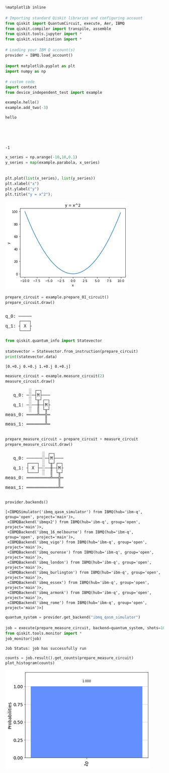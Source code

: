```python
%matplotlib inline

# Importing standard Qiskit libraries and configuring account
from qiskit import QuantumCircuit, execute, Aer, IBMQ
from qiskit.compiler import transpile, assemble
from qiskit.tools.jupyter import *
from qiskit.visualization import *

# Loading your IBM Q account(s)
provider = IBMQ.load_account()

import matplotlib.pyplot as plt
import numpy as np

# custom code
import context
from device_independent_test import example
```


```python
example.hello()
example.add_two(-3)
```

    hello





    -1




```python
x_series = np.arange(-10,10,0.1)
y_series = map(example.parabola, x_series)


plt.plot(list(x_series), list(y_series))
plt.xlabel("x")
plt.ylabel("y")
plt.title("y = x^2");

```


![png](example_files/example_2_0.png)



```python
prepare_circuit = example.prepare_01_circuit()
prepare_circuit.draw()
```




<pre style="word-wrap: normal;white-space: pre;background: #fff0;line-height: 1.1;font-family: &quot;Courier New&quot;,Courier,monospace">          
q_0: ─────
     ┌───┐
q_1: ┤ X ├
     └───┘</pre>




```python
from qiskit.quantum_info import Statevector

statevector = Statevector.from_instruction(prepare_circuit)
print(statevector.data)
```

    [0.+0.j 0.+0.j 1.+0.j 0.+0.j]



```python
measure_circuit = example.measure_circuit(2)
measure_circuit.draw()
```




<pre style="word-wrap: normal;white-space: pre;background: #fff0;line-height: 1.1;font-family: &quot;Courier New&quot;,Courier,monospace">         ░ ┌─┐   
   q_0: ─░─┤M├───
         ░ └╥┘┌─┐
   q_1: ─░──╫─┤M├
         ░  ║ └╥┘
meas_0: ════╩══╬═
               ║ 
meas_1: ═══════╩═
                 </pre>




```python
prepare_measure_circuit = prepare_circuit + measure_circuit
prepare_measure_circuit.draw()
```




<pre style="word-wrap: normal;white-space: pre;background: #fff0;line-height: 1.1;font-family: &quot;Courier New&quot;,Courier,monospace">              ░ ┌─┐   
   q_0: ──────░─┤M├───
        ┌───┐ ░ └╥┘┌─┐
   q_1: ┤ X ├─░──╫─┤M├
        └───┘ ░  ║ └╥┘
meas_0: ═════════╩══╬═
                    ║ 
meas_1: ════════════╩═
                      </pre>




```python
provider.backends()
```




    [<IBMQSimulator('ibmq_qasm_simulator') from IBMQ(hub='ibm-q', group='open', project='main')>,
     <IBMQBackend('ibmqx2') from IBMQ(hub='ibm-q', group='open', project='main')>,
     <IBMQBackend('ibmq_16_melbourne') from IBMQ(hub='ibm-q', group='open', project='main')>,
     <IBMQBackend('ibmq_vigo') from IBMQ(hub='ibm-q', group='open', project='main')>,
     <IBMQBackend('ibmq_ourense') from IBMQ(hub='ibm-q', group='open', project='main')>,
     <IBMQBackend('ibmq_london') from IBMQ(hub='ibm-q', group='open', project='main')>,
     <IBMQBackend('ibmq_burlington') from IBMQ(hub='ibm-q', group='open', project='main')>,
     <IBMQBackend('ibmq_essex') from IBMQ(hub='ibm-q', group='open', project='main')>,
     <IBMQBackend('ibmq_armonk') from IBMQ(hub='ibm-q', group='open', project='main')>,
     <IBMQBackend('ibmq_rome') from IBMQ(hub='ibm-q', group='open', project='main')>]




```python
quantum_system = provider.get_backend("ibmq_qasm_simulator")

job = execute(prepare_measure_circuit, backend=quantum_system, shots=1000)
from qiskit.tools.monitor import *
job_monitor(job)
```

    Job Status: job has successfully run



```python
counts = job.result().get_counts(prepare_measure_circuit)
plot_histogram(counts)
```




![png](example_files/example_9_0.png)




```python

```
